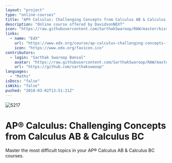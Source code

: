 ```yaml
---
layout: "project"
type: "online-courses"
title: "AP® Calculus: Challenging Concepts from Calculus AB & Calculus BC"
description: "Online course offered by DavidsonNEXT"
icon: "https://raw.githubusercontent.com/SarthakSwaroop/RAW/master/kissclipart-math-round-icon-clipart-mathematics-calculation-33e8209c8abd5253.png"
links: 
  - name: "EdX"
    url: "https://www.edx.org/course/ap-calculus-challenging-concepts-from-calculus-ab-calculus-bc-2"
    icon: "https://www.edx.org/favicon.ico"
contributors: 
  - login: "Sarthak Swaroop Bansal"
    avatar: "https://raw.githubusercontent.com/SarthakSwaroop/RAW/master/mee.jpg"
    url: "https://github.com/sarthakswaoop"
languages: 
  - "Maths"
isDocs: "false"
isWiki: "false"
pushed: "2018-03-02T13:51:21Z"
---
```


![5217](https://raw.githubusercontent.com/SarthakSwaroop/RAW/master/Screen%20Shot%202019-10-26%20at%2011.24.00%20PM.png)

# AP® Calculus: Challenging Concepts from Calculus AB & Calculus BC

Master the most difficult topics in your AP® Calculus AB & Calculus BC courses.
